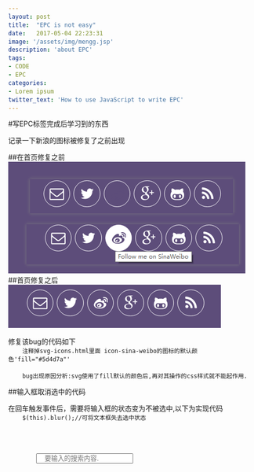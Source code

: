 ```yaml
---
layout: post
title:  "EPC is not easy"
date:   2017-05-04 22:23:31
image: '/assets/img/mengg.jsp'
description: 'about EPC'
tags:
- CODE
- EPC
categories:
- Lorem ipsum
twitter_text: 'How to use JavaScript to write EPC'
---
```


#写EPC标签完成后学习到的东西
	<p>记录一下新浪的图标被修复了之前出现</p>
##在首页修复之前
<img src="./assets/img/shareEPC/repairsina.png" alt="主页之前的bug">
##首页修复之后
<img src="./assets/img/shareEPC/rightsina.png" alt="主页之后的bug">
<p>修复该bug的代码如下
<code>
	注释掉svg-icons.html里面 icon-sina-weibo的图标的默认颜色'fill="#5d4d7a"'<br/>
	bug出现原因分析:svg使用了fill默认的颜色后,再对其操作的css样式就不能起作用.
</code>
</p>
##输入框取消选中的代码
<p>
	在回车触发事件后，需要将输入框的状态变为不被选中,以下为实现代码
<code>
	$(this).blur();//可将文本框失去选中状态
	<!-- 具体例子如下 -->
	<div class="my_input">
		<input type="text" placeholder="要输入的搜索内容." onkeydown="if(event.keyCode==13) {searchd();$(this).blur();}" style="padding-left: 15px;" id="filtertxt">
	</div>
	<!-- 该例子可实现对输入框内容进行回车搜索,回车后取消后不再选中该搜索框 -->
</code>
</p>